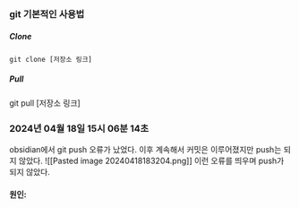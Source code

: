 ### git 기본적인 사용법

##### Clone
```
git clone [저장소 링크]
```
##### Pull
git pull [저장소 링크]






### 2024년 04월 18일 15시 06분 14초
obsidian에서 git push 오류가 났었다.
이후 계속해서 커밋은 이루어졌지만 push는 되지 않았다.
![[Pasted image 20240418183204.png]]
이런 오류를 띄우며 push가 되지 않았다.

#### 원인:

